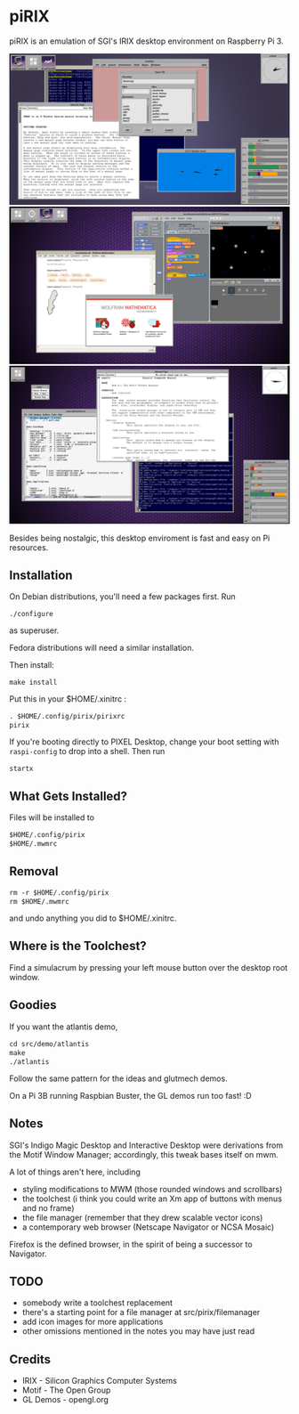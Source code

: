 # piRIX

piRIX is an emulation of SGI's IRIX desktop environment on Raspberry Pi 3.

![screenshot](etc/screenshot2.png)
![screenshot](etc/screenshot1.png)
![screenshot](etc/screenshot0.png)

Besides being nostalgic, this desktop enviroment is fast and easy on Pi resources.


## Installation

On Debian distributions, you'll need a few packages first. Run

    ./configure

as superuser.

Fedora distributions will need a similar installation.

Then install:

    make install

Put this in your $HOME/.xinitrc :

    . $HOME/.config/pirix/pirixrc
    pirix

If you're booting directly to PIXEL Desktop, change your boot setting
with `raspi-config` to drop into a shell. Then run

    startx


## What Gets Installed?

Files will be installed to

    $HOME/.config/pirix
    $HOME/.mwmrc


## Removal

    rm -r $HOME/.config/pirix
    rm $HOME/.mwmrc

and undo anything you did to $HOME/.xinitrc.


## Where is the Toolchest?

Find a simulacrum by pressing your left mouse button over the desktop root window.


## Goodies

If you want the atlantis demo,

    cd src/demo/atlantis
    make
    ./atlantis

Follow the same pattern for the ideas and glutmech demos.

On a Pi 3B running Raspbian Buster, the GL demos run too fast! :D


## Notes

SGI's Indigo Magic Desktop and Interactive Desktop were derivations
from the Motif Window Manager; accordingly, this tweak bases itself on mwm.

A lot of things aren't here, including
* styling modifications to MWM (those rounded windows and scrollbars)
* the toolchest (i think you could write an Xm app of buttons with menus
  and no frame)
* the file manager (remember that they drew scalable vector icons)
* a contemporary web browser (Netscape Navigator or NCSA Mosaic)

Firefox is the defined browser, in the spirit of being a successor
to Navigator.


## TODO

* somebody write a toolchest replacement
* there's a starting point for a file manager at src/pirix/filemanager
* add icon images for more applications
* other omissions mentioned in the notes you may have just read


## Credits

* IRIX - Silicon Graphics Computer Systems
* Motif - The Open Group
* GL Demos - opengl.org
